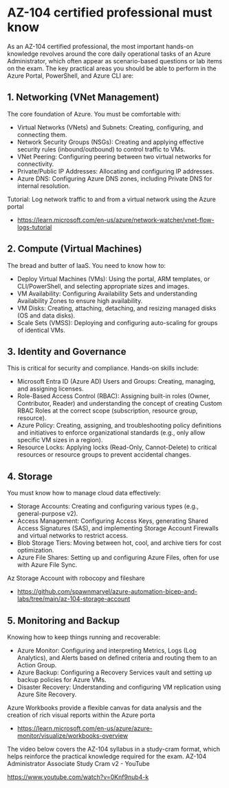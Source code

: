 # AZ-104 certified professional must know

As an AZ-104 certified professional, the most important hands-on knowledge revolves around the core daily operational tasks of an Azure Administrator, which often appear as scenario-based questions or lab items on the exam.
The key practical areas you should be able to perform in the Azure Portal, PowerShell, and Azure CLI are:

## 1. Networking (VNet Management)
The core foundation of Azure. You must be comfortable with:
 * Virtual Networks (VNets) and Subnets: Creating, configuring, and connecting them.
 * Network Security Groups (NSGs): Creating and applying effective security rules (inbound/outbound) to control traffic to VMs.
 * VNet Peering: Configuring peering between two virtual networks for connectivity.
 * Private/Public IP Addresses: Allocating and configuring IP addresses.
 * Azure DNS: Configuring Azure DNS zones, including Private DNS for internal resolution.

Tutorial: Log network traffic to and from a virtual network using the Azure portal
* https://learn.microsoft.com/en-us/azure/network-watcher/vnet-flow-logs-tutorial



## 2. Compute (Virtual Machines)
The bread and butter of IaaS. You need to know how to:
 * Deploy Virtual Machines (VMs): Using the portal, ARM templates, or CLI/PowerShell, and selecting appropriate sizes and images.
 * VM Availability: Configuring Availability Sets and understanding Availability Zones to ensure high availability.
 * VM Disks: Creating, attaching, detaching, and resizing managed disks (OS and data disks).
 * Scale Sets (VMSS): Deploying and configuring auto-scaling for groups of identical VMs.

## 3. Identity and Governance
This is critical for security and compliance. Hands-on skills include:
 * Microsoft Entra ID (Azure AD) Users and Groups: Creating, managing, and assigning licenses.
 * Role-Based Access Control (RBAC): Assigning built-in roles (Owner, Contributor, Reader) and understanding the concept of creating Custom RBAC Roles at the correct scope (subscription, resource group, resource).
 * Azure Policy: Creating, assigning, and troubleshooting policy definitions and initiatives to enforce organizational standards (e.g., only allow specific VM sizes in a region).
 * Resource Locks: Applying locks (Read-Only, Cannot-Delete) to critical resources or resource groups to prevent accidental changes.

## 4. Storage
You must know how to manage cloud data effectively:
 * Storage Accounts: Creating and configuring various types (e.g., general-purpose v2).
 * Access Management: Configuring Access Keys, generating Shared Access Signatures (SAS), and implementing Storage Account Firewalls and virtual networks to restrict access.
 * Blob Storage Tiers: Moving between hot, cool, and archive tiers for cost optimization.
 * Azure File Shares: Setting up and configuring Azure Files, often for use with Azure File Sync.

Az Storage Account with robocopy and fileshare
* https://github.com/spawnmarvel/azure-automation-bicep-and-labs/tree/main/az-104-storage-account

## 5. Monitoring and Backup
Knowing how to keep things running and recoverable:
 * Azure Monitor: Configuring and interpreting Metrics, Logs (Log Analytics), and Alerts based on defined criteria and routing them to an Action Group.
 * Azure Backup: Configuring a Recovery Services vault and setting up backup policies for Azure VMs.
 * Disaster Recovery: Understanding and configuring VM replication using Azure Site Recovery.

Azure Workbooks provide a flexible canvas for data analysis and the creation of rich visual reports within the Azure porta
*  https://learn.microsoft.com/en-us/azure/azure-monitor/visualize/workbooks-overview

The video below covers the AZ-104 syllabus in a study-cram format, which helps reinforce the practical knowledge required for the exam.
AZ-104 Administrator Associate Study Cram v2 - YouTube

https://www.youtube.com/watch?v=0Knf9nub4-k

